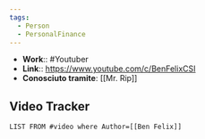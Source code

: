 ```yaml
---
tags:
  - Person
  - PersonalFinance
---
```



- **Work**:: #Youtuber
- **Link**:: https://www.youtube.com/c/BenFelixCSI
- **Conosciuto tramite**: [[Mr. Rip]]

## Video Tracker
```dataview
LIST FROM #video where Author=[[Ben Felix]]
```
